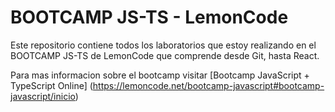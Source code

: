 # BOOTCAMP JS-TS - LemonCode
Este repositorio contiene todos los laboratorios que estoy realizando en el BOOTCAMP JS-TS de LemonCode que comprende desde Git, hasta React.

Para mas informacion sobre el bootcamp visitar [Bootcamp JavaScript + TypeScript Online] (https://lemoncode.net/bootcamp-javascript#bootcamp-javascript/inicio)


